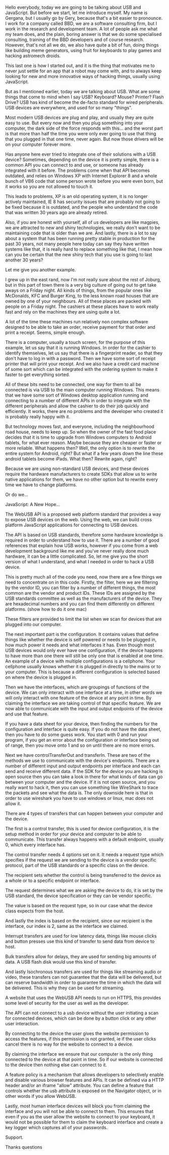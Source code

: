 Hello everybody, today we are going to be talking about USB and JavaScript. But before we start, let me introduce myself. My name is Gergana, but I usually go by Gery, because that's a bit easier to pronounce. I work for a company called BBD, we are a software consulting firm, but I work in the research and development team. A lot of people ask me what my team does, and the plain, boring answer is that we do some specialised consulting, training of the BBD developers and of course research. However, that's not all we do, we also have quite a bit of fun, doing things like building meme generators, using fruit for keyboards to play games and hacking astromech droids.

This last one is how I started out, and it is the thing that motivates me to never just settle for an app that a robot may come with, and to always keep looking for new and more innovative ways of hacking things, usually using JavaScript.

But as I mentioned earlier, today we are talking about USB. What are some things that come to mind when I say USB? Keyboard? Mouse? Printer? Flash Drive? USB has kind of become the de-facto standard for wired peripherals. USB devices are everywhere, and used for so many "things".

Most modern USB devices are plug and play, and usually they are quite easy to use. But every now and then you plug something into your computer, the dark side of the force responds with this... and the worst part is that more than half the time you were only ever going to use that thing that you plugged in that one time, never again. But now those drivers will be on your computer forever more.

Has anyone here ever tried to integrate one of their solutions with a USB device? Sometimes, depending on the device it is pretty simple, there is a common API you can connect to and use, or someone has already integrated with it before. The problems come when that API becomes outdated, and relies on Windows XP with Internet Explorer 8 and a whole bunch of VB6 code that some person wrote before you were even born, but it works so you are not allowed to touch it. 

This leads to problems, XP is an old operating system, it is no longer actively maintained, IE 8 has security issues that are probably not going to be fixed because it is outdated, and the people who understand the code that was written 30 years ago are already retired.

Also, if you are honest with yourself, all of us developers are like magpies, we are attracted to new and shiny technologies, we really don't want to be maintaining code that is older than we are. And lastly, there is a lot to say about a system that has been running pretty stable in production for the past 30 years, not many people here today can say they have written systems like that, it is really hard to replace something like that, I mean how can you be certain that the new shiny tech that you use is going to last another 30 years?

Let me give you another example.

I grew up in the east rand, now I'm not really sure about the rest of Joburg, but in this part of town there is a very big culture of going out to get take aways on a Friday night. All kinds of things, from the popular ones like McDonalds, KFC and Burger King, to the less known road houses that are owned by one of your neighbours. All of these places are packed with people on a Friday night. The cashiers at these places have to work really fast and rely on the machines they are using quite a lot.

A lot of the time these machines run relatively non complex software designed to be able to take an order, receive payment for that order and print a receipt. Seems, simple enough.

There is a computer, usually a touch screen, for the purpose of this example, let us say that it is running Windows. In order for the cashier to identify themselves, let us say that there is a fingerprint reader, so that they don't have to log in with a password. Then we have some sort of receipt printer that will print your receipt. And we also have a credit card machine of some sort which can be integrated with the ordering system to make it faster to get everything sorted.

All of these bits need to be connected, one way for them to all be connected is via USB to the main computer running Windows. This means that we have some sort of Windows desktop application running and connecting to a number of different APIs in order to integrate with the different peripherals and allow the cashier to do their job quickly and efficiently. It works, there are no problems and the developer who created it is probably really happy with it.

But technology moves fast, and everyone, including the neighbourhood road house, needs to keep up. So when the owner of the fast food place decides that it is time to upgrade from Windows computers to Android tablets, for what ever reason. Maybe because they are cheaper or faster or more reliable. What happens then? Well, the only option is to rewrite the entire system for Android, right? But what if a few years down the line these android tablets become iPads. What then? Rewrite again, right?

Because we are using non-standard USB devices, and these devices require the hardware manufacturers to create SDKs that allow us to write native applications for them, we have no other option but to rewrite every time we have to change platforms.

Or do we...

JavaScript: A New Hope...

The WebUSB API is a proposed web platform standard that provides a way to expose USB devices on the web. Using the web, we can build cross platform JavaScript applications for connecting to USB devices.

The API is based on USB standards, therefore some hardware knowledge is required in order to understand how to use it. There are a number of good references that explain how USB works, however if you come from a web development background like me and you've never really done much hardware, it can be a little complicated. So, let me give you the short version of what I understand, and what I needed in order to hack a USB device.

This is pretty much all of the code you need, now there are a few things we need to concentrate on in this code. Firstly, the filter, here we are filtering by the vendor ID, you can filter by a number of different things, the most common are the vendor and product IDs. These IDs are assigned by the USB standards committee as well as the manufacturers of the device. They are hexadecimal numbers and you can find them differently on different platforms. (show how to do it one mac)

These filters are provided to limit the list when we scan for devices that are plugged into our computer.

The next important part is the configuration. It contains values that define things like whether the device is self powered or needs to be plugged in, how much power it needs and what interfaces it has. Even though most USB devices would only ever have one configuration, if the device happens to have more than one there will still be only one that is enabled at one time. An example of a device with multiple configurations is a cellphone. Your cellphone usually knows whether it is plugged in directly to the mains or to your computer. This is because a different configuration is selected based on where the device is plugged in.

Then we have the interfaces, which are groupings of functions of the device. We can only interact with one interface at a time, in other words we will only interact with one feature of the device at any point in time. By claiming the interface we are taking control of that specific feature. We are now able to communicate with the input and output endpoints of the device and use that feature.

If you have a data sheet for your device, then finding the numbers for the configuration and interface is quite easy. If you do not have the data sheet, then you have to do some guess work. You start with 0 and run your program, if you get an error about the configuration or interface being out of range, then you move onto 1 and so on until there are no more errors.

Next we have controlTransferOut and transferIn. These are two of the methods we use to communicate with the device's endpoints. There are a number of different input and output endpoints per interface and each can send and receive different data. If the SDK for the device you are hacking is open source then you can take a look in there for what kinds of data can go between your computer and the device. If it is not open source, and you really want to hack it, then you can use something like WireShark to trace the packets and see what the data is. The only downside here is that in order to use wireshark you have to use windows or linux, mac does not allow it.

There are 4 types of transfers that can happen between your computer and the device.

The first is a control transfer, this is used for device configuration, it is the setup method in order for your device and computer to be able to communicate. This transfer always happens with a default endpoint, usually 0, which every interface has.

The control transfer needs 4 options set on it. It needs a request type which specifies if the request we are sending to the device is a vendor specific protocol, part of the USB standards or a specific class on the device.

The recipient sets whether the control is being transferred to the device as a whole or to a specific endpoint or interface.

The request determines what we are asking the device to do, it is set by the USB standard, the device specification or they can be vendor specific.

The value is based on the request type, so in our case what the device class expects from the host.

And lastly the index is based on the recipient, since our recipient is the interface, our index is 2, same as the interface we claimed.

Interrupt transfers are used for low latency data, things like mouse clicks and button presses use this kind of transfer to send data from device to host.

Bulk transfers allow for delays, they are used for sending big amounts of data. A USB flash disk would use this kind of transfer.

And lastly Isochronous transfers are used for things like streaming audio or video, these transfers can not guarantee that the data will be delivered, but can reserve bandwidth in order to guarantee the time in which the data will be delivered. This is why they can be used for streaming.

A website that uses the WebUSB API needs to run on HTTPS, this provides some level of security for the user as well as the developer.

The API can not connect to a usb device without the user initiating a scan for connected devices, which can be done by a button click or any other user interaction.

By connecting to the device the user gives the website permission to access the features, if this permission is not granted, ie if the user clicks cancel there is no way for the website to connect to a device.

By claiming the interface we ensure that our computer is the only thing connected to the device at that point in time. So if our website is connected to the device then nothing else can connect to it.

A feature policy is a mechanism that allows developers to selectively enable and disable various browser features and APIs. It can be defined via a HTTP header and/or an iframe "allow" attribute. You can define a feature that controls whether the usb attribute is exposed on the Navigator object, or in other words if you allow WebUSB.

Lastly, most human interface devices will block you from claiming the interface and you will not be able to connect to them. This ensures that even if you as the user allow the website to connect to your keyboard, it would not be possible for them to claim the keyboard interface and create a key logger which captures all of your passwords.

Support.

Thanks questions